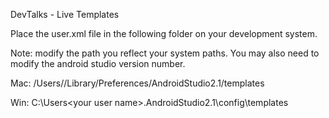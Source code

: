 DevTalks - Live Templates

Place the user.xml file in the following folder on your development system.

Note: modify the path you reflect your system paths.
You may also need to modify the android studio version number.

Mac:
/Users/<your user name>/Library/Preferences/AndroidStudio2.1/templates

Win:
C:\Users\<your user name>\.AndroidStudio2.1\config\templates
